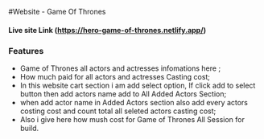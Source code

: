 #Website - Game Of Thrones
#### Live site Link (https://hero-game-of-thrones.netlify.app/)

### Features
- Game of Thrones all actors and actresses infomations here ;
- How much paid for all actors and actresses Casting cost;
- In this website cart section i am add select option, If click add to select button then add actors name add to All Added Actors Section;
- when add actor name in Added Actors section also add every actors   costing cost and count total all seleted actors casting cost;
- Also i give here how mush cost for Game of Thrones All Session for build.

